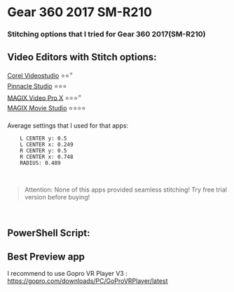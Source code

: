 # Gear 360 2017 SM-R210
### Stitching options that I tried for Gear 360 2017(SM-R210)

## Video Editors with Stitch options:

[Corel Videostudio](https://www.videostudiopro.com)  ⭐⭐<sup>⭐</sup> </br>
[Pinnacle Studio](https://www.pinnaclesys.com) ⭐⭐⭐ </br>
[MAGIX Video Pro X](https://www.magix.com/us/video-editor/video-pro-x/functions/) ⭐⭐⭐<sup>⭐</sup> </br>
[MAGIX Movie Studio](https://www.magix.com/us/video-editor/movie-studio/) ⭐⭐⭐⭐</br>
</br>
Average settings that I used for that apps:</br>
```    FOV: 188
    L CENTER y: 0.5
    L CENTER x: 0.249
    R CENTER y: 0.5
    R CENTER x: 0.748
    RADIUS: 0.489
```
</br>

> Attention: None of this apps provided seamless stitching! Try free trial version before buying! </br>
</br>


## PowerShell Script:



## Best Preview app 
I recommend to use Gopro VR Player V3 :
https://gopro.com/downloads/PC/GoProVRPlayer/latest
